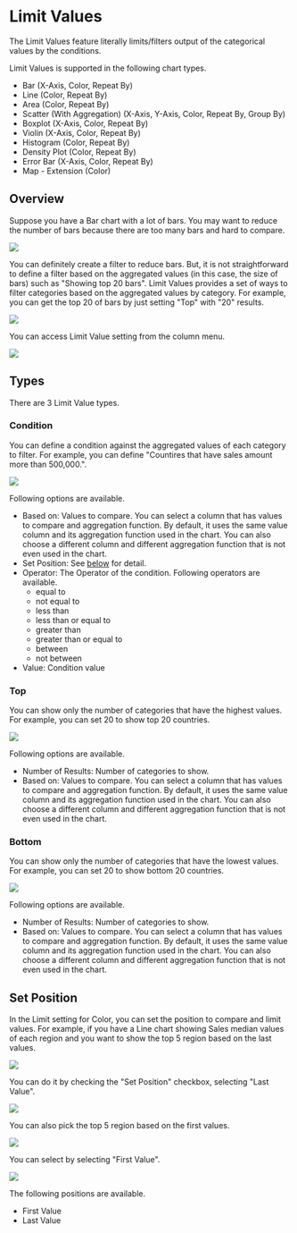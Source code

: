 # Limit Values

The Limit Values feature literally limits/filters output of the categorical values by the conditions.

Limit Values is supported in the following chart types.

* Bar (X-Axis, Color, Repeat By)
* Line  (Color, Repeat By)
* Area (Color, Repeat By)
* Scatter (With Aggregation) (X-Axis, Y-Axis, Color, Repeat By, Group By)
* Boxplot (X-Axis, Color, Repeat By)
* Violin (X-Axis, Color, Repeat By)
* Histogram (Color, Repeat By)
* Density Plot (Color, Repeat By)
* Error Bar (X-Axis, Color, Repeat By)
* Map - Extension (Color)


## Overview

Suppose you have a Bar chart with a lot of bars. You may want to reduce the number of bars because there are too many bars and hard to compare. 


![](images/limit1.png)

You can definitely create a filter to reduce bars. But, it is not straightforward to define a filter based on the aggregated values (in this case, the size of bars) such as "Showing top 20 bars". Limit Values provides a set of ways to filter categories based on the aggregated values by category. For example, you can get the top 20 of bars by just setting "Top" with "20" results.  

![](images/limit3.png)


You can access Limit Value setting from the column menu.

![](images/limit2.png)




## Types 

There are 3 Limit Value types.



### Condition 

You can define a condition against the aggregated values of each category to filter. For example, you can define "Countires that have sales amount more than 500,000.".

![](images/limit5.png)


Following options are available. 

* Based on: Values to compare. You can select a column that has values to compare and aggregation function. By default, it uses the same value column and its aggregation function used in the chart. You can also choose a different column and different aggregation function that is not even used in the chart. 
* Set Position: See [below](#set-position) for detail.
* Operator: The Operator of the condition. Following operators are available. 
    * equal to
    * not equal to
    * less than 
    * less than or equal to 
    * greater than 
    * greater than or equal to 
    * between 
    * not between 
* Value: Condition value 




### Top

You can show only the number of categories that have the highest values. For example, you can set 20 to show top 20 countries.

![](images/limit3.png)

Following options are available. 


* Number of Results: Number of categories to show. 
* Based on: Values to compare. You can select a column that has values to compare and aggregation function. By default, it uses the same value column and its aggregation function used in the chart. You can also choose a different column and different aggregation function that is not even used in the chart. 

### Bottom


You can show only the number of categories that have the lowest values. For example, you can set 20 to show bottom 20 countries.

![](images/limit4.png)

Following options are available. 


* Number of Results: Number of categories to show. 
* Based on: Values to compare. You can select a column that has values to compare and aggregation function. By default, it uses the same value column and its aggregation function used in the chart. You can also choose a different column and different aggregation function that is not even used in the chart. 





## Set Position

In the Limit setting for Color, you can set the position to compare and limit values. For example, if you have a Line chart showing Sales median values of each region and you want to show the top 5 region based on the last values. 

![](images/limit9.png)

You can do it by checking the "Set Position" checkbox, selecting "Last Value". 

![](images/limit8.png)


You can also pick the top 5 region based on the first values. 

![](images/limit6.png)

You can select by selecting "First Value". 

![](images/limit7.png)



The following positions are available. 
* First Value
* Last Value 
